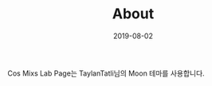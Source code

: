 ﻿---
layout: page
title: About 
tags: [about, kor , about]
date: 2019-08-02
comments: false
---
Cos Mixs Lab Page는 TaylanTatli님의 Moon 테마를 사용합니다.


